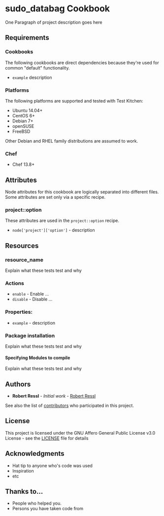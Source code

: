 # sudo_databag Cookbook

One Paragraph of project description goes here

## Requirements

### Cookbooks

The following cookbooks are direct dependencies because they're used for common "default" functionality.

- `example` description

### Platforms

The following platforms are supported and tested with Test Kitchen:

- Ubuntu 14.04+
- CentOS 6+
- Debian 7+
- openSUSE
- FreeBSD

Other Debian and RHEL family distributions are assumed to work.

### Chef

- Chef 13.8+

## Attributes

Node attributes for this cookbook are logically separated into different files. Some attributes are set only via a specific recipe.

### project::option

These attributes are used in the `project::option` recipe.

- `node['project']['option']` - description

## Resources

### resource_name

Explain what these tests test and why

### Actions

- `enable` - Enable ...
- `disable` - Disable ...

### Properties:

- `example` - description

### Package installation

Explain what these tests test and why

#### Specifying Modules to compile

Explain what these tests test and why

## Authors

* **Robert Ressl** - *Initial work* - [Robert Ressl](https://github.com/safematix)

See also the list of [contributors](https://git.zmssrv.com/avectris/chef/chef_sudo_databag/graphs/master) who participated in this project.

## License

This project is licensed under the GNU Affero General Public License v3.0 License - see the [LICENSE](LICENSE) file for details

## Acknowledgments

* Hat tip to anyone who's code was used
* Inspiration
* etc

## Thanks to...

* People who helped you.
* Persons you have taken code from
